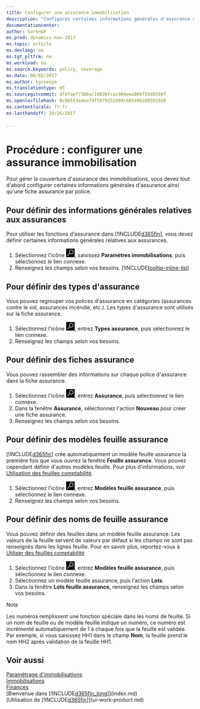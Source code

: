 ```yaml
---
title: Configurer une assurance immobilisation
description: "Configurez certaines informations générales d'assurance ainsi qu'une fiche assurance par police pour gérer la couverture d'assurance des immobilisations."
documentationcenter: 
author: SorenGP
ms.prod: dynamics-nav-2017
ms.topic: article
ms.devlang: na
ms.tgt_pltfrm: na
ms.workload: na
ms.search.keywords: policy, coverage
ms.date: 06/02/2017
ms.author: sgroespe
ms.translationtype: HT
ms.sourcegitcommit: 4fefaef7380ac10836fcac404eea006f55d8556f
ms.openlocfilehash: 0c0b553adee7df5979352999c60549b280501926
ms.contentlocale: fr-fr
ms.lasthandoff: 10/16/2017

---
```

# <a name="how-to-set-up-fixed-asset-insurance"></a>Procédure : configurer une assurance immobilisation
Pour gérer la couverture d'assurance des immobilisations, vous devez tout d'abord configurer certaines informations générales d'assurance ainsi qu'une fiche assurance par police.

## <a name="to-set-up-general-insurance-information"></a>Pour définir des informations générales relatives aux assurances
Pour utiliser les fonctions d'assurance dans [!INCLUDE[d365fin](includes/d365fin_md.md)], vous devez définir certaines informations générales relatives aux assurances.  

1. Sélectionnez l'icône ![Page ou état pour la recherche](media/ui-search/search_small.png "icône Page ou état pour la recherche"), saisissez **Paramètres immobilisations**, puis sélectionnez le lien connexe.  
2. Renseignez les champs selon vos besoins. [!INCLUDE[tooltip-inline-tip](includes/tooltip-inline-tip_md.md)]  

## <a name="to-set-up-insurance-types"></a>Pour définir des types d'assurance
Vous pouvez regrouper vos polices d'assurance en catégories (assurances contre le vol, assurances incendie, etc.). Les types d'assurance sont utilisés sur la fiche assurance.

1. Sélectionnez l'icône ![Page ou état pour la recherche](media/ui-search/search_small.png "Page ou état pour la recherche"), entrez **Types assurance**, puis sélectionnez le lien connexe.  
2. Renseignez les champs selon vos besoins.

## <a name="to-set-up-insurance-cards"></a>Pour définir des fiches assurance
Vous pouvez rassembler des informations sur chaque police d'assurance dans la fiche assurance.  

1. Sélectionnez l'icône ![Page ou état pour la recherche](media/ui-search/search_small.png "Page ou état pour la recherche"), entrez **Assurance**, puis sélectionnez le lien connexe.  
2. Dans la fenêtre **Assurance**, sélectionnez l'action **Nouveau** pour créer une fiche assurance.  
3. Renseignez les champs selon vos besoins.

## <a name="to-set-up-insurance-journal-templates"></a>Pour définir des modèles feuille assurance
[!INCLUDE[d365fin](includes/d365fin_md.md)] crée automatiquement un modèle feuille assurance la première fois que vous ouvrez la fenêtre **Feuille assurance**. Vous pouvez cependant définir d'autres modèles feuille. Pour plus d'informations, voir [Utilisation des feuilles comptabilité](ui-work-general-journals.md).  

1. Sélectionnez l'icône ![Page ou état pour la recherche](media/ui-search/search_small.png "Page ou état pour la recherche"), entrez **Modèles feuille assurance**, puis sélectionnez le lien connexe.  
2. Renseignez les champs selon vos besoins.

## <a name="to-set-up-insurance-journal-batches"></a>Pour définir des noms de feuille assurance
Vous pouvez définir des feuilles dans un modèle feuille assurance. Les valeurs de la feuille servent de valeurs par défaut si les champs ne sont pas renseignés dans les lignes feuille. Pour en savoir plus, reportez-vous à [Utiliser des feuilles comptabilité](ui-work-general-journals.md)  

1. Sélectionnez l'icône ![Page ou état pour la recherche](media/ui-search/search_small.png "Page ou état pour la recherche"), entrez **Modèles feuille assurance**, puis sélectionnez le lien connexe.  
2. Sélectionnez un modèle feuille assurance, puis l'action **Lots**.
3. Dans la fenêtre **Lots feuille assurance**, renseignez les champs selon vos besoins.

> [!NOTE]  
>   Les numéros remplissent une fonction spéciale dans les noms de feuille. Si un nom de feuille ou de modèle feuille indique un numéro, ce numéro est incrémenté automatiquement de 1 à chaque fois que la feuille est validée. Par exemple, si vous saisissez HH1 dans le champ **Nom**, la feuille prend le nom HH2 après validation de la feuille HH1.

## <a name="see-also"></a>Voir aussi
[Paramétrage d'immobilisations](fa-setup.md)  
[Immobilisations](fa-manage.md)  
[Finances](finance.md)  
[Bienvenue dans [!INCLUDE[d365fin_long](includes/d365fin_long_md.md)]](index.md)  
[Utilisation de [!INCLUDE[d365fin](includes/d365fin_md.md)]](ui-work-product.md)

